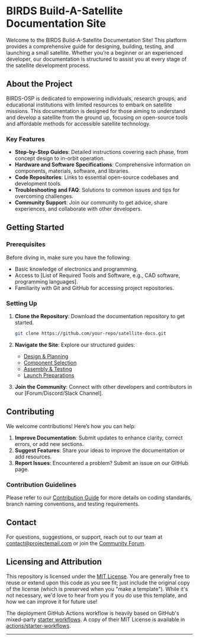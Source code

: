 # BIRDS Build-A-Satellite Documentation Site

Welcome to the BIRDS Build-A-Satellite Documentation Site! This platform provides a comprehensive guide for designing, building, testing, and launching a small satellite. Whether you’re a beginner or an experienced developer, our documentation is structured to assist you at every stage of the satellite development process.

## About the Project

BIRDS-OSP is dedicated to empowering individuals, research groups, and educational institutions with limited resources to embark on satellite missions. This documentation is designed for those aiming to understand and develop a satellite from the ground up, focusing on open-source tools and affordable methods for accessible satellite technology.

### Key Features

- **Step-by-Step Guides**: Detailed instructions covering each phase, from concept design to in-orbit operation.
- **Hardware and Software Specifications**: Comprehensive information on components, materials, software, and libraries.
- **Code Repositories**: Links to essential open-source codebases and development tools.
- **Troubleshooting and FAQ**: Solutions to common issues and tips for overcoming challenges.
- **Community Support**: Join our community to get advice, share experiences, and collaborate with other developers.

## Getting Started

### Prerequisites

Before diving in, make sure you have the following:

- Basic knowledge of electronics and programming.
- Access to [List of Required Tools and Software, e.g., CAD software, programming languages].
- Familiarity with Git and GitHub for accessing project repositories.

### Setting Up

1. **Clone the Repository**: Download the documentation repository to get started.
   ```bash
   git clone https://github.com/your-repo/satellite-docs.git
   ```
2. **Navigate the Site**: Explore our structured guides:
   - [Design & Planning](#)
   - [Component Selection](#)
   - [Assembly & Testing](#)
   - [Launch Preparations](#)

3. **Join the Community**: Connect with other developers and contributors in our [Forum/Discord/Slack Channel].

## Contributing

We welcome contributions! Here’s how you can help:

1. **Improve Documentation**: Submit updates to enhance clarity, correct errors, or add new sections.
2. **Suggest Features**: Share your ideas to improve the documentation or add resources.
3. **Report Issues**: Encountered a problem? Submit an issue on our GitHub page.

### Contribution Guidelines

Please refer to our [Contribution Guide](#) for more details on coding standards, branch naming conventions, and testing requirements.

## Contact

For questions, suggestions, or support, reach out to our team at [contact@projectemail.com](mailto:contact@projectemail.com) or join the [Community Forum](#).


## Licensing and Attribution

This repository is licensed under the [MIT License]. You are generally free to reuse or extend upon this code as you see fit; just include the original copy of the license (which is preserved when you "make a template"). While it's not necessary, we'd love to hear from you if you do use this template, and how we can improve it for future use!

The deployment GitHub Actions workflow is heavily based on GitHub's mixed-party [starter workflows]. A copy of their MIT License is available in [actions/starter-workflows].


----

[Jekyll]: https://jekyllrb.com
[Just the Docs]: https://just-the-docs.github.io/just-the-docs/
[GitHub Pages]: https://docs.github.com/en/pages
[GitHub Pages / Actions workflow]: https://github.blog/changelog/2022-07-27-github-pages-custom-github-actions-workflows-beta/
[Bundler]: https://bundler.io
[use this template]: https://github.com/just-the-docs/just-the-docs-template/generate
[`jekyll-default-layout`]: https://github.com/benbalter/jekyll-default-layout
[`jekyll-seo-tag`]: https://jekyll.github.io/jekyll-seo-tag
[MIT License]: https://en.wikipedia.org/wiki/MIT_License
[starter workflows]: https://github.com/actions/starter-workflows/blob/main/pages/jekyll.yml
[actions/starter-workflows]: https://github.com/actions/starter-workflows/blob/main/LICENSE
